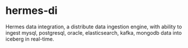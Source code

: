 # hermes-di
Hermes data integration,  a distribute data ingestion engine, with ability to ingest mysql, postgresql, oracle, elasticsearch, kafka, mongodb data into iceberg in real-time.
